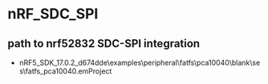 # nRF_SDC_SPI
## path to nrf52832 SDC-SPI integration 
- nRF5_SDK_17.0.2_d674dde\examples\peripheral\fatfs\pca10040\blank\ses\fatfs_pca10040.emProject